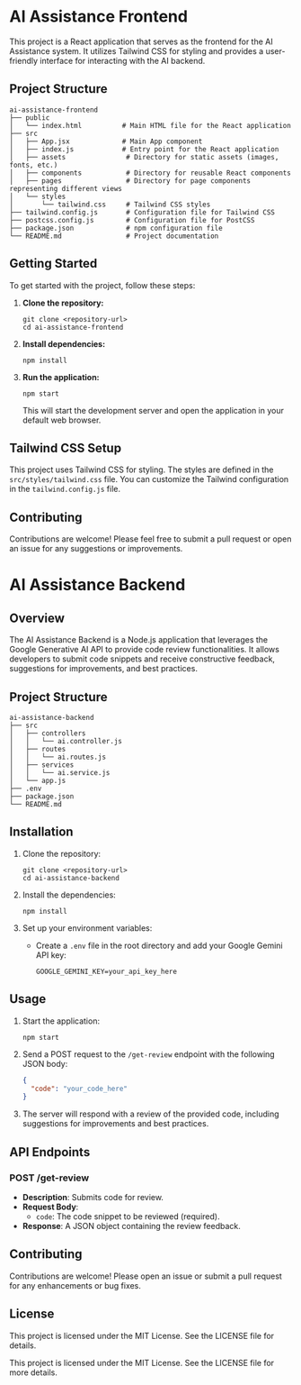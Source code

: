 # AI Assistance Frontend

This project is a React application that serves as the frontend for the AI Assistance system. It utilizes Tailwind CSS for styling and provides a user-friendly interface for interacting with the AI backend.

## Project Structure

```
ai-assistance-frontend
├── public
│   └── index.html          # Main HTML file for the React application
├── src
│   ├── App.jsx             # Main App component
│   ├── index.js            # Entry point for the React application
│   ├── assets               # Directory for static assets (images, fonts, etc.)
│   ├── components           # Directory for reusable React components
│   ├── pages                # Directory for page components representing different views
│   └── styles
│       └── tailwind.css     # Tailwind CSS styles
├── tailwind.config.js       # Configuration file for Tailwind CSS
├── postcss.config.js        # Configuration file for PostCSS
├── package.json             # npm configuration file
└── README.md                # Project documentation
```

## Getting Started

To get started with the project, follow these steps:

1. **Clone the repository:**
   ```
   git clone <repository-url>
   cd ai-assistance-frontend
   ```

2. **Install dependencies:**
   ```
   npm install
   ```

3. **Run the application:**
   ```
   npm start
   ```

   This will start the development server and open the application in your default web browser.

## Tailwind CSS Setup

This project uses Tailwind CSS for styling. The styles are defined in the `src/styles/tailwind.css` file. You can customize the Tailwind configuration in the `tailwind.config.js` file.

## Contributing

Contributions are welcome! Please feel free to submit a pull request or open an issue for any suggestions or improvements.

# AI Assistance Backend

## Overview
The AI Assistance Backend is a Node.js application that leverages the Google Generative AI API to provide code review functionalities. It allows developers to submit code snippets and receive constructive feedback, suggestions for improvements, and best practices.

## Project Structure
```
ai-assistance-backend
├── src
│   ├── controllers
│   │   └── ai.controller.js
│   ├── routes
│   │   └── ai.routes.js
│   ├── services
│   │   └── ai.service.js
│   └── app.js
├── .env
├── package.json
└── README.md
```

## Installation

1. Clone the repository:
   ```
   git clone <repository-url>
   cd ai-assistance-backend
   ```

2. Install the dependencies:
   ```
   npm install
   ```

3. Set up your environment variables:
   - Create a `.env` file in the root directory and add your Google Gemini API key:
     ```
     GOOGLE_GEMINI_KEY=your_api_key_here
     ```

## Usage

1. Start the application:
   ```
   npm start
   ```

2. Send a POST request to the `/get-review` endpoint with the following JSON body:
   ```json
   {
     "code": "your_code_here"
   }
   ```

3. The server will respond with a review of the provided code, including suggestions for improvements and best practices.

## API Endpoints

### POST /get-review
- **Description**: Submits code for review.
- **Request Body**:
  - `code`: The code snippet to be reviewed (required).
- **Response**: A JSON object containing the review feedback.

## Contributing
Contributions are welcome! Please open an issue or submit a pull request for any enhancements or bug fixes.

## License
This project is licensed under the MIT License. See the LICENSE file for details.

This project is licensed under the MIT License. See the LICENSE file for more details.
